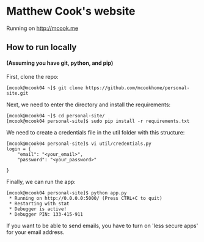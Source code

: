 # Matthew Cook's website

Running on http://mcook.me

## How to run locally
#### (Assuming you have git, python, and pip)

First, clone the repo:  
   
```
[mcook@mcook04 ~]$ git clone https://github.com/mcookhome/personal-site.git
```  
  
Next, we need to enter the directory and install the requirements:

```
[mcook@mcook04 ~]$ cd personal-site/   
[mcook@mcook04 personal-site]$ sudo pip install -r requirements.txt  
```  

We need to create a credentials file in the util folder with this structure:  
```
[mcook@mcook04 personal-site]$ vi util/credentials.py
login = {
    "email": "<your_email>",
    "password": "<your_password>"

}
```  

Finally, we can run the app:  
```
[mcook@mcook04 personal-site]$ python app.py  
 * Running on http://0.0.0.0:5000/ (Press CTRL+C to quit)  
 * Restarting with stat  
 * Debugger is active!  
 * Debugger PIN: 133-415-911  

```
  
If you want to be able to send emails, you have to turn on 'less secure apps' for your email address.
